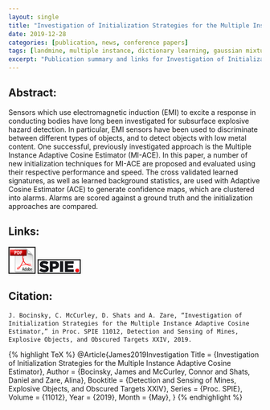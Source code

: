 ```yaml
---
layout: single
title: "Investigation of Initialization Strategies for the Multiple Instance Adaptive Cosine Estimator"
date: 2019-12-28
categories: [publication, news, conference papers]
tags: [landmine, multiple instance, dictionary learning, gaussian mixture model, adaptive cosine estimator]
excerpt: "Publication summary and links for Investigation of Initialization Strategies for the Multiple Instance Adaptive Cosine Estimator"
---
```


## Abstract:
Sensors which use electromagnetic induction (EMI) to excite a response in conducting bodies have long been investigated for subsurface explosive hazard detection. In particular, EMI sensors have been used to discriminate between different types of objects, and to detect objects with low metal content. One successful, previously investigated approach is the Multiple Instance Adaptive Cosine Estimator (MI-ACE). In this paper, a number of new initialization techniques for MI-ACE are proposed and evaluated using their respective performance and speed. The cross validated learned signatures, as well as learned background statistics, are used with Adaptive Cosine Estimator (ACE) to generate confidence maps, which are clustered into alarms. Alarms are scored against a ground truth and the initialization approaches are compared.

## Links:
<p>
<a href="/publications/Bocinsky2019Investigation.pdf"><img src="/photos/links/pdf-logo.png" alt="“PDF" height="50" border="2" /></a>
<a href="https://www.spiedigitallibrary.org/conference-proceedings-of-spie/11012/110120N/Investigation-of-initialization-strategies-for-the-Multiple-Instance-Adaptive-Cosine/10.1117/12.2519463.short"><img src="/photos/links/spie-logo.jpg" alt="“SPIE" height="25" border="2" /></a>
</p>

## Citation:
```
J. Bocinsky, C. McCurley, D. Shats and A. Zare, “Investigation of Initialization Strategies for the Multiple Instance Adaptive Cosine Estimator,” in Proc. SPIE 11012, Detection and Sensing of Mines, Explosive Objects, and Obscured Targets XXIV, 2019.
```

{% highlight TeX %}
@Article{James2019Investigation
Title = {Investigation of Initialization Strategies for the Multiple Instance Adaptive Cosine Estimator},
Author = {Bocinsky, James and McCurley, Connor and Shats, Daniel and Zare, Alina},
Booktitle = {Detection and Sensing of Mines, Explosive Objects, and Obscured Targets XXIV},
Series = {Proc. SPIE},
Volume = {11012},
Year = {2019},
Month = {May},
}
{% endhighlight %}


